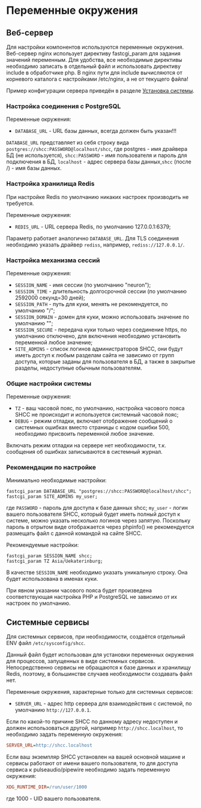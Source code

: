 # Переменные окружения

## Веб-сервер

Для настройки компонентов используются переменные окружения. Веб-сервер nginx использует директиву fastcgi_param для задания значений переменным. Для удобства, все необходимые директивы необходимо записать в отдельный файл и использовать директиву include в обработчике php. В nginx пути для include вычисляются от корневого каталога с настройками /etc/nginx, а не от текущего файла!

Пример конфигурации сервера приведён в разделе [Установка системы](install,md).

### Настройка соединения с PostgreSQL

Переменные окружения:

- `DATABASE_URL` - URL базы данных, всегда должен быть указан!!!

`DATABASE_URL` представляет из себя строку вида `postgres://shcc:PASSWORD@localhost/shcc`, где postgres - имя драйвера БД (не используется), `shcc:PASSWORD` - имя пользователя и пароль для подключения в БД, `localhost` - адрес сервера базы данных,`shcc` (после /) - имя базы данных.

### Настройка хранилища Redis

При настройке Redis по умолчанию никаких настроек производить не требуется.

Переменные окружения:

- `REDIS_URL` - URL сервера Redis, по умолчанию 127.0.0.1:6379;

Параметр работает аналогично `DATABASE_URL`. Для TLS соединения необходимо указать драйвер `rediss`, например, `rediss://127.0.0.1/`.

### Настройка механизма сессий

Переменные окружения:

- `SESSION_NAME` - имя сессии (по умолчанию "neuron");
- `SESSION_TIME` - длительность долгосрочной сессии (по умолчанию 2592000 секунд=30 дней);
- `SESSION_PATH` - путь для куки, менять не рекомендуется, по умолчанию "/";
- `SESSION_DOMAIN` - домен для куки, можно использовать значение по умолчанию "";
- `SESSION_SECURE` - передача куки только через соединение https, по умолчанию отключено, для включения необходимо установить переменной любое значение;
- `SITE_ADMINS` - список логинов администраторов SHCC, они будут иметь доступ к любым разделам сайта не зависимо от групп доступа, которые заданы для пользователя в БД, а также в закрытые разделы, недоступные обычным пользователям.

### Общие настройки системы

Переменные окружения:

- `TZ` - ваш часовой пояс, по умолчанию, настройка часового пояса SHCC не происходит и используется системный часовой пояс;
- `DEBUG` - режим отладки, включает отображение сообщений о системных ошибках вместо страницы с кодом ошибки 500, необходимо присвоить переменной любое значение.

Включать режим отладки на сервере нет необходимости, т.к. сообщения об ошибках записываются в системный журнал.

### Рекомендации по настройке

Минимально необходимые настройки:

```nginx
fastcgi_param DATABASE_URL "postgres://shcc:PASSWORD@localhost/shcc";
fastcgi_param SITE_ADMINS my_user;
```

где `PASSWORD` - пароль для доступа к базе данных shcc; `my_user` - логин вашего пользователя SHCC, который будет иметь полный доступ к системе, можно указать несколько логинов через запятую. Поскольку пароль в отрытом виде отображается через phpinfo() не рекомендуется размещать файл с данной командой на сайте SHCC.

Рекомендуемые настройки:

```nginx
fastcgi_param SESSION_NAME shcc;
fastcgi_param TZ Asia/Uekaterinburg;
```

В качестве `SESSION_NAME` необходимо указать уникальную строку. Она будет использована в именах куки.

При явном указании часового пояса будет произведена соответствующая настройка PHP и PostgreSQL не зависимо от их настроек по умолчанию.

## Системные сервисы

Для системных сервисов, при необходимости, создаётся отдельный ENV файл `/etc/sysconfig/shcc`.

Данный файл будет использован для установки переменных окружения для процессов, запущенных в виде системных сервисов. Непосредственно сервисы не обращаются к базе данных и хранилищу Redis, поэтому, в большинстве случаев необходимости создавать файл нет.

Переменные окружения, характерные только для системных сервисов:

- `SERVER_URL` - адрес http сервера для взаимодействия с системой, по умолчанию `http://127.0.0.1`.

Если по какой-то причине SHCC по данному адресу недоступен и должен использоваться другой, например `http://shcc.localhost`, то необходимо задать переменную окружения:

```ini
SERVER_URL=http://shcc.localhost
```

Если ваш экземпляр SHCC установлен на вашей основной машине и сервисы работают от имени вашего пользователя, то для доступа сервиса к pulseaudio/pipewire необходимо задать переменную окружения:

```ini
XDG_RUNTIME_DIR=/run/user/1000
```

где 1000 - UID вашего пользователя.
